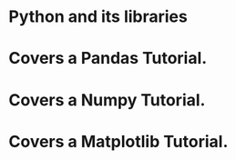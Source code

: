 # Python and its libraries
# Covers a Pandas Tutorial. 
# Covers a Numpy Tutorial. 
# Covers a Matplotlib Tutorial. 



